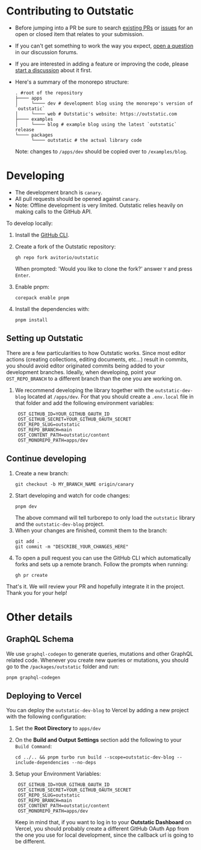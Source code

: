 # Contributing to Outstatic

- Before jumping into a PR be sure to search [existing PRs](https://github.com/avitorio/outstatic/pulls) or [issues](https://github.com/avitorio/outstatic/issues) for an open or closed item that relates to your submission.
- If you can't get something to work the way you expect, [open a question](https://github.com/avitorio/outstatic/discussions/new?category=q-a) in our discussion forums.
- If you are interested in adding a feature or improving the code, please [start a discussion](https://github.com/avitorio/outstatic/discussions/new?category=ideas) about it first.
- Here's a summary of the monorepo structure:

  ```
  . #root of the repository
  ├──── apps
  │     └──── dev # development blog using the monorepo's version of `outstatic`
  │     └──── web # Outstatic's website: https://outstatic.com
  ├──── examples
  │     └──── blog # example blog using the latest `outstatic` release
  └──── packages
        └──── outstatic # the actual library code

  ```

  Note: changes to `/apps/dev` should be copied over to `/examples/blog`.

# Developing

- The development branch is `canary`.
- All pull requests should be opened against `canary`.
- Note: Offline development is very limited. Outstatic relies heavily on making calls to the GitHub API.

To develop locally:

1. Install the [GitHub CLI](https://github.com/cli/cli#installation).
1. Create a fork of the Outstatic repository:

   ```
   gh repo fork avitorio/outstatic
   ```

   When prompted: 'Would you like to clone the fork?' answer `Y` and press `Enter`.

1. Enable pnpm:
   ```
   corepack enable pnpm
   ```
1. Install the dependencies with:
   ```
   pnpm install
   ```

## Setting up Outstatic

There are a few particularities to how Outstatic works. Since most editor actions (creating collections, editing documents, etc...) result in commits, you should avoid editor originated commits being added to your development branches. Ideally, when developing, point your `OST_REPO_BRANCH` to a different branch than the one you are working on.

1. We recommend developing the library together with the `outstatic-dev-blog` located at `/apps/dev`. For that you should create a `.env.local` file in that folder and add the following environment variables:
   ```
    OST_GITHUB_ID=YOUR_GITHUB_OAUTH_ID
    OST_GITHUB_SECRET=YOUR_GITHUB_OAUTH_SECRET
    OST_REPO_SLUG=outstatic
    OST_REPO_BRANCH=main
    OST_CONTENT_PATH=outstatic/content
    OST_MONOREPO_PATH=apps/dev
   ```

## Continue developing

1. Create a new branch:
   ```
   git checkout -b MY_BRANCH_NAME origin/canary
   ```
1. Start developing and watch for code changes:
   ```
   pnpm dev
   ```
   The above command will tell turborepo to only load the `outstatic` library and the `outstatic-dev-blog` project.
1. When your changes are finished, commit them to the branch:
   ```
   git add .
   git commit -m "DESCRIBE_YOUR_CHANGES_HERE"
   ```
1. To open a pull request you can use the GitHub CLI which automatically forks and sets up a remote branch. Follow the prompts when running:
   ```
   gh pr create
   ```

That's it. We will review your PR and hopefully integrate it in the project. Thank you for your help!

# Other details

## GraphQL Schema

We use `graphql-codegen` to generate queries, mutations and other GraphQL related code. Whenever you create new queries or mutations, you should go to the `/packages/outstatic` folder and run:

```
pnpm graphql-codegen
```

## Deploying to Vercel

You can deploy the `outstatic-dev-blog` to Vercel by adding a new project with the following configuration:

1. Set the **Root Directory** to `apps/dev`

1. On the **Build and Output Settings** section add the following to your `Build Command`:

   ```
   cd ../.. && pnpm turbo run build --scope=outstatic-dev-blog --include-dependencies --no-deps
   ```

1. Setup your Environment Variables:
   ```
    OST_GITHUB_ID=YOUR_GITHUB_OAUTH_ID
    OST_GITHUB_SECRET=YOUR_GITHUB_OAUTH_SECRET
    OST_REPO_SLUG=outstatic
    OST_REPO_BRANCH=main
    OST_CONTENT_PATH=outstatic/content
    OST_MONOREPO_PATH=apps/dev
   ```
   Keep in mind that, if you want to log in to your **Outstatic Dashboard** on Vercel, you should probably create a different GitHub OAuth App from the one you use for local development, since the callback url is going to be different.
